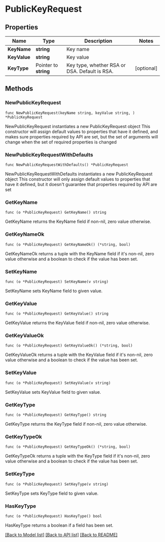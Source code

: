 # PublicKeyRequest

## Properties

Name | Type | Description | Notes
------------ | ------------- | ------------- | -------------
**KeyName** | **string** | Key name | 
**KeyValue** | **string** | Key value | 
**KeyType** | Pointer to **string** | Key type, whether RSA or DSA. Default is RSA. | [optional] 

## Methods

### NewPublicKeyRequest

`func NewPublicKeyRequest(keyName string, keyValue string, ) *PublicKeyRequest`

NewPublicKeyRequest instantiates a new PublicKeyRequest object
This constructor will assign default values to properties that have it defined,
and makes sure properties required by API are set, but the set of arguments
will change when the set of required properties is changed

### NewPublicKeyRequestWithDefaults

`func NewPublicKeyRequestWithDefaults() *PublicKeyRequest`

NewPublicKeyRequestWithDefaults instantiates a new PublicKeyRequest object
This constructor will only assign default values to properties that have it defined,
but it doesn't guarantee that properties required by API are set

### GetKeyName

`func (o *PublicKeyRequest) GetKeyName() string`

GetKeyName returns the KeyName field if non-nil, zero value otherwise.

### GetKeyNameOk

`func (o *PublicKeyRequest) GetKeyNameOk() (*string, bool)`

GetKeyNameOk returns a tuple with the KeyName field if it's non-nil, zero value otherwise
and a boolean to check if the value has been set.

### SetKeyName

`func (o *PublicKeyRequest) SetKeyName(v string)`

SetKeyName sets KeyName field to given value.


### GetKeyValue

`func (o *PublicKeyRequest) GetKeyValue() string`

GetKeyValue returns the KeyValue field if non-nil, zero value otherwise.

### GetKeyValueOk

`func (o *PublicKeyRequest) GetKeyValueOk() (*string, bool)`

GetKeyValueOk returns a tuple with the KeyValue field if it's non-nil, zero value otherwise
and a boolean to check if the value has been set.

### SetKeyValue

`func (o *PublicKeyRequest) SetKeyValue(v string)`

SetKeyValue sets KeyValue field to given value.


### GetKeyType

`func (o *PublicKeyRequest) GetKeyType() string`

GetKeyType returns the KeyType field if non-nil, zero value otherwise.

### GetKeyTypeOk

`func (o *PublicKeyRequest) GetKeyTypeOk() (*string, bool)`

GetKeyTypeOk returns a tuple with the KeyType field if it's non-nil, zero value otherwise
and a boolean to check if the value has been set.

### SetKeyType

`func (o *PublicKeyRequest) SetKeyType(v string)`

SetKeyType sets KeyType field to given value.

### HasKeyType

`func (o *PublicKeyRequest) HasKeyType() bool`

HasKeyType returns a boolean if a field has been set.


[[Back to Model list]](../README.md#documentation-for-models) [[Back to API list]](../README.md#documentation-for-api-endpoints) [[Back to README]](../README.md)


